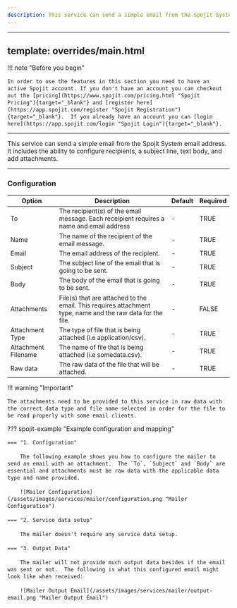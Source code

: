 ```yaml
---
description: This service can send a simple email from the Spojit System email address.  It includes the ability to configure recipients, a subject line, text body, and add attachments. This mailer service can be added to your workflow and connect and share data with other services.
---
```

---
template: overrides/main.html
---
!!! note "Before you begin" 

    In order to use the features in this section you need to have an active Spojit account. If you don't have an account you can checkout out the [pricing](https://www.spojit.com/pricing.html "Spojit Pricing"){target="_blank"} and [register here](https://app.spojit.com/register "Spojit Registration"){target="_blank"}.  If you already have an account you can [login here](https://app.spojit.com/login "Spojit Login"){target="_blank"}.
___

This service can send a simple email from the Spojit System email address.  It includes the ability to configure recipients, a subject line, text body, and add attachments.
___
### Configuration

| Option | Description | Default | Required |
| ----------- | ----------- | ----------- | ----------- |
| To | The recipient(s) of the email message.  Each receipient requires a name and email address | - | TRUE |
| Name | The name of the recipient of the email message. | - | TRUE |
| Email | The email address of the recipient. | - | TRUE |
| Subject | The subject line of the email that is going to be sent. | - | TRUE |
| Body | The body of the email that is going to be sent. | - | TRUE |
| Attachments | File(s) that are attached to the email.  This requires attachment type, name and the raw data for the file. | - | FALSE |
| Attachment Type | The type of file that is being attached (i.e application/csv). | - | TRUE |
| Attachment Filename | The name of file that is being attached (i.e somedata.csv). | - | TRUE |
| Raw data | The raw data of the file that will be attached. | - | TRUE |

!!! warning "Important"

    The attachments need to be provided to this service in raw data with the correct data type and file name selected in order for the file to be read properly with some email clients.

??? spojit-example "Example configuration and mapping"

    === "1. Configuration"

        The following example shows you how to configure the mailer to send an email with an attachment.  The `To`, `Subject` and `Body` are essential and attachments must be raw data with the applicable data type and name provided.

        ![Mailer Configuration](/assets/images/services/mailer/configuration.png "Mailer Configuration")

    === "2. Service data setup"

        The mailer doesn't require any service data setup.
    
    === "3. Output Data"

        The mailer will not provide much output data besides if the email was sent or not.  The following is what this configured email might look like when received:

        ![Mailer Output Email](/assets/images/services/mailer/output-email.png "Mailer Output Email")

